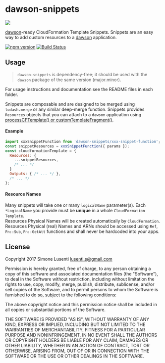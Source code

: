 # dawson-snippets
![](https://nodei.co/npm/dawson-snippets.png?mini=true)  

[dawson](https://github.com/dawson-org/dawson-cli)-ready CloudFormation Template Snippets.
Snippets are an easy way to add custom resources to a [dawson](https://github.com/dawson-org/dawson-cli) application.

[![npm version](https://badge.fury.io/js/dawson-snippets.svg)](https://badge.fury.io/js/dawson-snippets)
[![Build Status](https://travis-ci.org/dawson-org/dawson-snippets.svg?branch=master)](https://travis-ci.org/dawson-org/dawson-snippets)


## Usage

> `dawson-snippets` is dependency-free; it should be used with the `dawson` package of the same version (major.minor).

For usage instructions and documentation see the README files in each folder.

Snippets are composable and are designed to be merged using `lodash.merge` or any similar deep-merge function. Snippets provides `Resources` objects that you can attach to a `dawson` application using [processCFTemplate() or customTemplateFragment()](https://github.com/dawson-org/dawson-cli/blob/master/docs/README.md#6-working-with-the-template).

#### Example
```js
import xxxSnippetFunction from 'dawson-snippets/xxx-snippet-function';
const snippetResources = xxxSnippetFunction({ params });
const cloudformationTemplate = {
  Resources: {
    ...snippetResources,
    /* ... */
  }
  Outputs: { /* ... */ },
  /* ... */
};
```


#### Resource Names

Many snippets will take one or many `logicalName` parameter(s). Each `*LogicalName` you provide must be **unique** in a whole `CloudFormation Template`.    
Resources Physical Names will be created automatically by `CloudFormation`.
Resources Physical (real) Names and ARNs should be accessed using `Ref`, `Fn::Sub`, `Fn::GetAtt` functions and shall never be hardcoded into your apps.


## License

Copyright 2017 Simone Lusenti <lusenti.s@gmail.com>

Permission is hereby granted, free of charge, to any person obtaining a copy of this software and associated documentation files (the "Software"), to deal in the Software without restriction, including without limitation the rights to use, copy, modify, merge, publish, distribute, sublicense, and/or sell copies of the Software, and to permit persons to whom the Software is furnished to do so, subject to the following conditions:

The above copyright notice and this permission notice shall be included in all copies or substantial portions of the Software.

THE SOFTWARE IS PROVIDED "AS IS", WITHOUT WARRANTY OF ANY KIND, EXPRESS OR IMPLIED, INCLUDING BUT NOT LIMITED TO THE WARRANTIES OF MERCHANTABILITY, FITNESS FOR A PARTICULAR PURPOSE AND NONINFRINGEMENT. IN NO EVENT SHALL THE AUTHORS OR COPYRIGHT HOLDERS BE LIABLE FOR ANY CLAIM, DAMAGES OR OTHER LIABILITY, WHETHER IN AN ACTION OF CONTRACT, TORT OR OTHERWISE, ARISING FROM, OUT OF OR IN CONNECTION WITH THE SOFTWARE OR THE USE OR OTHER DEALINGS IN THE SOFTWARE.
